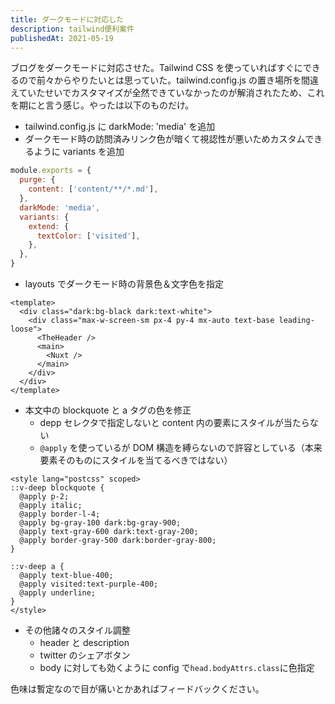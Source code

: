 ```yaml
---
title: ダークモードに対応した
description: tailwind便利案件
publishedAt: 2021-05-19
---
```


ブログをダークモードに対応させた。Tailwind CSS を使っていればすぐにできるので前々からやりたいとは思っていた。tailwind.config.js の置き場所を間違えていたせいでカスタマイズが全然できていなかったのが解消されたため、これを期にと言う感じ。やったは以下のものだけ。

- tailwind.config.js に darkMode: 'media' を追加
- ダークモード時の訪問済みリンク色が暗くて視認性が悪いためカスタムできるように variants を追加

```js
module.exports = {
  purge: {
    content: ['content/**/*.md'],
  },
  darkMode: 'media',
  variants: {
    extend: {
      textColor: ['visited'],
    },
  },
}
```

- layouts でダークモード時の背景色＆文字色を指定

```vue
<template>
  <div class="dark:bg-black dark:text-white">
    <div class="max-w-screen-sm px-4 py-4 mx-auto text-base leading-loose">
      <TheHeader />
      <main>
        <Nuxt />
      </main>
    </div>
  </div>
</template>
```

- 本文中の blockquote と a タグの色を修正
  - depp セレクタで指定しないと content 内の要素にスタイルが当たらない
  - `@apply` を使っているが DOM 構造を縛らないので許容としている（本来要素そのものにスタイルを当てるべきではない）

```vue
<style lang="postcss" scoped>
::v-deep blockquote {
  @apply p-2;
  @apply italic;
  @apply border-l-4;
  @apply bg-gray-100 dark:bg-gray-900;
  @apply text-gray-600 dark:text-gray-200;
  @apply border-gray-500 dark:border-gray-800;
}

::v-deep a {
  @apply text-blue-400;
  @apply visited:text-purple-400;
  @apply underline;
}
</style>
```

- その他諸々のスタイル調整
  - header と description
  - twitter のシェアボタン
  - body に対しても効くように config で`head.bodyAttrs.class`に色指定

色味は暫定なので目が痛いとかあればフィードバックください。
